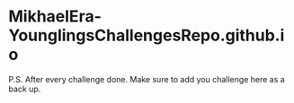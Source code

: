 # MikhaelEra-YounglingsChallengesRepo.github.io
P.S. After every challenge done. Make sure to add you challenge here as a back up.
